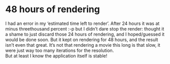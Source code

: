 <!--
  date: 2008-02-16
  modified: 2008-02-16
  slug: 48-hours-of-rendering
  type: post
  categories: code, Java, Processing, video
-->

# 48 hours of rendering

<p>I had an error in my &#8216;estimated time left to render&#8217;. After 24 hours it was at minus threethousand percent :-p but I didn&#8217;t dare stop the render: thought it a shame to just discard those 24 hours of rendering, and I hoped/guessed it would be done soon. But it kept on rendering for 48 hours, and the result isn&#8217;t even that great. It&#8217;s not that rendering a movie this long is that slow, it were just way too many iterations for the resolution.<br />
But at least I know the application itself is stable!</p>
<p><script type="text/javascript">
	Sjeiti.addFlv("../mov/Lorenz84--1235-705--946-484--356.flv",640,480,"attr1235");
</script></p>
